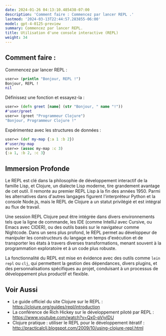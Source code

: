 ```yaml
---
date: 2024-01-26 04:13:10.485438-07:00
description: 'Comment faire : Commencez par lancer REPL .'
lastmod: '2024-03-13T22:44:57.283855-06:00'
model: gpt-4-0125-preview
summary: Commencez par lancer REPL.
title: Utilisation d'une console interactive (REPL)
weight: 34
---
```


## Comment faire :
Commencez par lancer REPL :

```Clojure
user=> (println "Bonjour, REPL !")
Bonjour, REPL !
nil
```

Définissez une fonction et essayez-la :
```Clojure
user=> (defn greet [name] (str "Bonjour, " name "!"))
#'user/greet
user=> (greet "Programmeur Clojure")
"Bonjour, Programmeur Clojure !"
```

Expérimentez avec les structures de données :
```Clojure
user=> (def my-map {:a 1 :b 2})
#'user/my-map
user=> (assoc my-map :c 3)
{:a 1, :b 2, :c 3}
```

## Immersion Profonde
Le REPL est clé dans la philosophie de développement interactif de la famille Lisp, et Clojure, un dialecte Lisp moderne, tire grandement avantage de cet outil. Il remonte au premier REPL Lisp à la fin des années 1950. Parmi les alternatives dans d'autres langages figurent l'interpréteur Python et la console Node.js, mais le REPL de Clojure a un statut privilégié et est intégral au flux de travail.

Une session REPL Clojure peut être intégrée dans divers environnements tels que la ligne de commande, les IDE (comme IntelliJ avec Cursive, ou Emacs avec CIDER), ou des outils basés sur le navigateur comme Nightcode. Dans un sens plus profond, le REPL permet au développeur de manipuler les constructeurs du langage en temps d'exécution et de transporter les états à travers diverses transformations, menant souvent à la programmation exploratoire et à un code plus robuste.

La fonctionnalité du REPL est mise en évidence avec des outils comme `lein repl` ou `clj`, qui permettent la gestion des dépendances, divers plugins, et des personnalisations spécifiques au projet, conduisant à un processus de développement plus productif et flexible.

## Voir Aussi
- Le guide officiel du site Clojure sur le REPL : https://clojure.org/guides/repl/introduction
- La conférence de Rich Hickey sur le développement piloté par REPL : https://www.youtube.com/watch?v=Qx0-pViyIDU
- Clojure pratique : utiliser le REPL pour le développement itératif : http://practicalclj.blogspot.com/2009/10/using-clojure-repl.html
